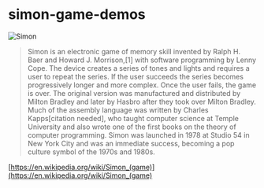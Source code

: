 # simon-game-demos

![Simon](https://upload.wikimedia.org/wikipedia/commons/thumb/9/99/OriginalSimon.jpg/330px-OriginalSimon.jpg)

> Simon is an electronic game of memory skill invented by Ralph H. Baer and Howard J. Morrison,[1] with software programming by Lenny Cope. The device creates a series of tones and lights and requires a user to repeat the series. If the user succeeds the series becomes progressively longer and more complex. Once the user fails, the game is over. The original version was manufactured and distributed by Milton Bradley and later by Hasbro after they took over Milton Bradley. Much of the assembly language was written by Charles Kapps[citation needed], who taught computer science at Temple University and also wrote one of the first books on the theory of computer programming. Simon was launched in 1978 at Studio 54 in New York City and was an immediate success, becoming a pop culture symbol of the 1970s and 1980s.

[https://en.wikipedia.org/wiki/Simon_(game)](https://en.wikipedia.org/wiki/Simon_(game)